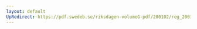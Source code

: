 ```yaml
---
layout: default
UpRedirect: https://pdf.swedeb.se/riksdagen-volumeG-pdf/200102/reg_200102/reg_200102_0487.pdf
---
```


